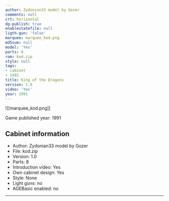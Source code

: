 ```yaml
---
author: Zydonian33 model by Gozer
comments: null
crt: horizontal
dg-publish: true
enablestatefile: null
ligth-gun: 'false'
marquee: marquee_kod.png
md5sum: null
model: 'Yes'
parts: 8
rom: kod.zip
style: null
tags:
- cabinet
- 1991
title: King of the Dragons
version: 1.0
video: 'Yes'
year: 1991
---
```


![[marquee_kod.png]]

Game published year: 1991

## Cabinet information

- Author: Zydonian33 model by Gozer
- File: kod.zip
- Version: 1.0
- Parts: 8
- Introduction video: Yes
- Own cabinet design: Yes
- Style: None
- Light guns: no
- AGEBasic enabled: no

---
